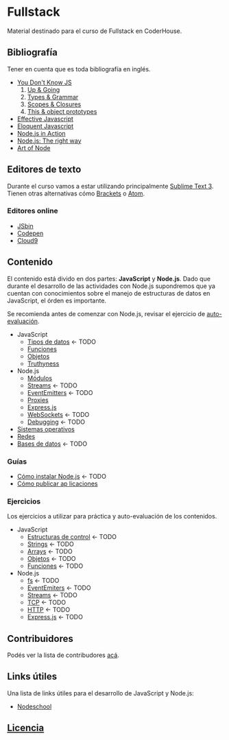 ﻿# Fullstack

Material destinado para el curso de Fullstack en CoderHouse.

## Bibliografía
Tener en cuenta que es toda bibliografía en inglés.

- [You Don't Know JS][YDKJS]
  1. [Up & Going](https://github.com/getify/You-Dont-Know-JS/tree/master/up%20%26%20going)
  2. [Types & Grammar](https://github.com/getify/You-Dont-Know-JS/tree/master/types%20%26%20grammar)
  3. [Scopes & Closures](https://github.com/getify/You-Dont-Know-JS/tree/master/scope%20%26%20closures)
  4. [This & object prototypes](https://github.com/getify/You-Dont-Know-JS/tree/master/this%20%26%20object%20prototypes)
- [Effective Javascript][effective-javascript]
- [Eloquent Javascript][eloquent-javascript]
- [Node.js in Action][nodejs-in-action]
- [Node.js: The right way][nodejs-the-right-way]
- [Art of Node][art-of-node]

## Editores de texto
Durante el curso vamos a estar utilizando principalmente [Sublime Text 3][sublime-text]. Tienen otras alternativas cómo [Brackets][brackets] o [Atom][atom].

### Editores online

- [JSbin][jsbin]
- [Codepen][codepen]
- [Cloud9][cloud9]


## Contenido
El contenido está divido en dos partes: **JavaScript** y **Node.js**. Dado que durante el desarrollo de las actividades con Node.js supondremos que ya cuentan con conocimientos sobre el manejo de estructuras de datos en JavaScript, el órden es importante.

Se recomienda antes de comenzar con Node.js, revisar el ejercicio de [auto-evaluación](/contenido/ejercicios/auto-evaluacion.md).

- JavaScript
  - [Tipos de datos](/contenido/tipos-de-datos.md) <- TODO
  - [Funciones](/contenido/funciones.md)
  - [Objetos](/contenido/objetos.md)
  - [Truthyness](/contenido/truthyness.md)
- Node.js
  - [Módulos](/contenido/modulos.md)
  - [Streams](/contenido/streams.md) <- TODO
  - [EventEmitters](/contenido/event-emitters.md) <- TODO
  - [Proxies](/contenido/proxies.md)
  - [Express.js](/contenido/express.md)
  - [WebSockets](/contenido/websockets.md) <- TODO
  - [Debugging](/contenido/debugging.md) <- TODO
- [Sistemas operativos](/contenido/sistemas-operativos.md)
- [Redes](/contenido/redes.md)
- [Bases de datos](/contenido/bases-de-datos.md) <- TODO

### Guías
- [Cómo instalar Node.js](/contenido/guias/como-instalar-node.md) <- TODO
- [Cómo publicar ap licaciones](/contenido/guias/como-publicar-aplicaciones.md)

### Ejercicios
Los ejercicios a utilizar para práctica y auto-evaluación de los contenidos.

- JavaScript
  - [Estructuras de control](#)  <- TODO
  - [Strings](#) <- TODO
  - [Arrays](#) <- TODO
  - [Objetos](#) <- TODO
  - [Funciones](#) <- TODO
- Node.js
  - [fs](#) <- TODO
  - [EventEmiters](#) <- TODO
  - [Streams](#) <- TODO
  - [TCP](#) <- TODO
  - [HTTP](#) <- TODO
  - [Express.js](#) <- TODO


## Contribuidores
Podés ver la lista de contribudores [acá](CONTRIBUTORS.md).

## Links útiles
Una lista de links útiles para el desarrollo de JavaScript y Node.js:

- [Nodeschool](http://nodeschool.io)

## [Licencia](LICENSE)

[YDKJS]: https://github.com/getify/You-Dont-Know-JS 
[art-of-node]: https://github.com/maxogden/art-of-node
[jsbin]: http://jsbin.com/
[codepen]: http://codepen.io/
[brackets]: http://brackets.io/
[atom]: https://atom.io/
[sublime-text]: http://www.sublimetext.com/3 
[cloud9]: https://c9.io/
[effective-javascript]: http://effectivejs.com/
[eloquent-javascript]: http://eloquentjavascript.net/
[nodejs-in-action]: https://www.manning.com/books/node-js-in-action
[nodejs-the-right-way]: http://www.amazon.com/Node-js-Right-Way-Server-Side-JavaScript/dp/1937785734